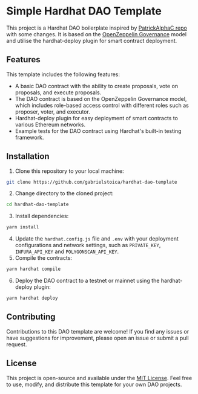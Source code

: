 # Simple Hardhat DAO Template

This project is a Hardhat DAO boilerplate inspired by [PatrickAlphaC repo](https://github.com/PatrickAlphaC/dao-template/) with some changes.  It is based on the [OpenZeppelin Governance](https://docs.openzeppelin.com/contracts/4.x/governance#governor) model and utilise the hardhat-deploy plugin for smart contract deployment.

## Features

This template includes the following features:

- A basic DAO contract with the ability to create proposals, vote on proposals, and execute proposals.
- The DAO contract is based on the OpenZeppelin Governance model, which includes role-based access control with different roles such as proposer, voter, and executor.
- Hardhat-deploy plugin for easy deployment of smart contracts to various Ethereum networks.
- Example tests for the DAO contract using Hardhat's built-in testing framework.

## Installation

1. Clone this repository to your local machine:
```bash
git clone https://github.com/gabrielstoica/hardhat-dao-template
```
2. Change directory to the cloned project:
```bash
cd hardhat-dao-template
```
3. Install dependencies:
```bash
yarn install
```
4. Update the `hardhat.config.js` file and `.env` with your deployment configurations and network settings, such as `PRIVATE_KEY`, `INFURA_API_KEY` and `POLYGONSCAN_API_KEY`.
5. Compile the contracts:
```bash
yarn hardhat compile
```
6. Deploy the DAO contract to a testnet or mainnet using the hardhat-deploy plugin:
```bash
yarn hardhat deploy
```

## Contributing

Contributions to this DAO template are welcome! If you find any issues or have suggestions for improvement, please open an issue or submit a pull request.

## License

This project is open-source and available under the [MIT License](LICENSE). Feel free to use, modify, and distribute this template for your own DAO projects.
